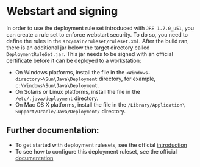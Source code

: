 Webstart and signing
====================

In order to use the deployment rule set introduced with ```JRE 1.7.0_u51```, you can create a rule set to enforce webstart
security. To do so, you need to define the rules in the ```src/main/ruleset/ruleset.xml```. After the build ran, there is an
additional jar below the target directory called ```DeploymentRuleSet.jar```. This jar needs to be signed with an official
certificate before it can be deployed to a workstation:

* On Windows platforms, install the file in the ```<Windows-directory>\Sun\Java\Deployment``` directory, for example, ```c:\Windows\Sun\Java\Deployment```.
* On Solaris or Linux platforms, install the file in the ```/etc/.java/deployment``` directory.
* On Mac OS X platforms, install the file in the ```/Library/Application\ Support/Oracle/Java/Deployment/``` directory.

Further documentation:
----------------------

* To get started with deployment rulesets, see the official [introduction](https://blogs.oracle.com/java-platform-group/entry/introducing_deployment_rule_sets)
* To see how to configure this deployment ruleset, see the official [documentation](http://docs.oracle.com/javase/7/docs/technotes/guides/jweb/security/deployment_rules.html)
